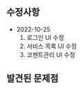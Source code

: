 수정사항
----------
* 2022-10-25
    1. 로그인 UI 수정
    2. 서비스 목록 UI 수정
    3. 코멘트관리 UI 수정

발견된 문제점
----------
